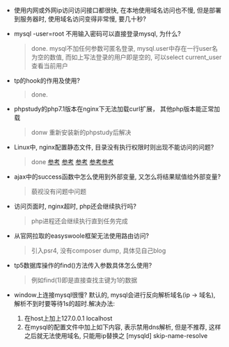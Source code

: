 - 使用内网或外网ip访问访问接口都很快, 在本地使用域名访问也不慢, 但是部署到服务器时, 使用域名访问变得非常慢, 要几十秒?

- mysql -user=root 不用输入密码可以直接登录mysql, 为什么?

  >done. mysql不加任何参数可匿名登录, mysql.user中存在一行user名为空的数值, 而如上写法登录的用户即是空的, 可以select current_user查看当前用户

- tp的hook的作用及使用?
  >done.
  
- phpstudy的php7.1版本在nginx下无法加载curl扩展， 其他php版本能正常加载
  > donw 重新安装新的phpstudy后解决
  
  
- Linux中, nginx配置静态文件, 目录没有执行权限时则出现不能访问的问题?
  > done [参考](https://blog.csdn.net/caomiao2006/article/details/21701791) [参考](https://blog.csdn.net/li_101357/article/details/78391589) [参考](https://blog.csdn.net/yangcs2009/article/details/39998309)
         [参考](https://unix.stackexchange.com/questions/21251/execute-vs-read-bit-how-do-directory-permissions-in-linux-work)[参考](https://blog.csdn.net/cdu09/article/details/10310103)
         
- ajax中的success函数中怎么使用到外部变量, 又怎么将结果赋值给外部变量?    
  > 藐视没有问题中问题
  
- 访问页面时, nginx超时, php还会继续执行吗?
  >php进程还会继续执行直到任务完成
  
- 从官网拉取的easyswoole框架无法使用路由访问?
  > 引入psr4, 没有composer dump, 具体见自己blog

- tp5数据库操作的find()方法传入参数具体怎么使用?
  > 例如find(1)即是直接查找主键为1的数据
  
- window上连接mysql很慢?
  默认的, mysql会进行反向解析域名(ip -> 域名), 解析不到时要等待1s的超时.解决办法:
  1. 在host上加上127.0.0.1 localhost
  2. 在mysql的配置文件中加上如下内容, 表示禁用dns解析, 但是不推荐, 这样之后就无法使用域名, 只能用ip替换之
      [mysqld]
      skip-name-resolve 